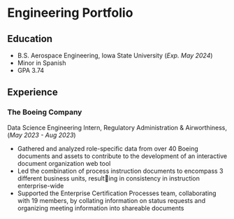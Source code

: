 # Engineering Portfolio

## Education
- B.S. Aerospace Engineering, Iowa State University (_Exp. May 2024_)
- Minor in Spanish
- GPA 3.74

## Experience
### The Boeing Company
Data Science Engineering Intern, Regulatory Administration & Airworthiness, (_May 2023 - Aug 2023_)
- Gathered and analyzed role-specific data from over 40 Boeing documents and assets to contribute to the development of an interactive document organization web tool
- Led the combination of process instruction documents to encompass 3 different business units, resulting in consistency in instruction enterprise-wide
- Supported the Enterprise Certification Processes team, collaborating with 19 members, by collating information on status requests and organizing meeting information into shareable documents
